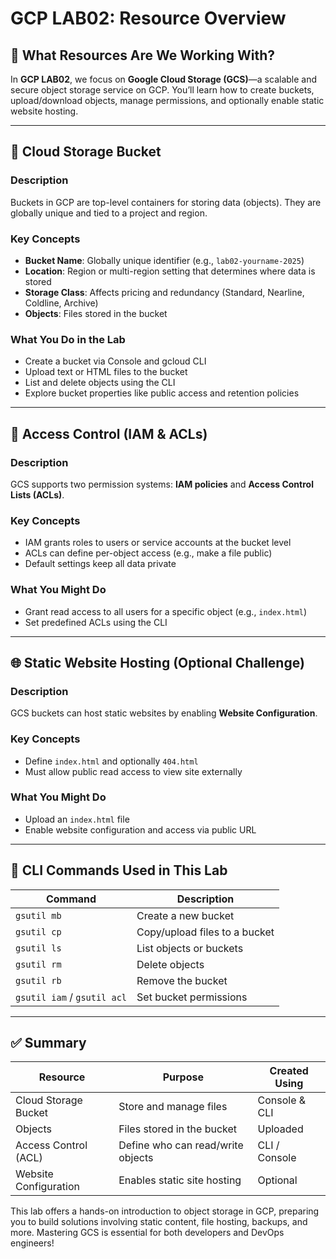 # GCP LAB02: Resource Overview

## 🔧 What Resources Are We Working With?

In **GCP LAB02**, we focus on **Google Cloud Storage (GCS)**—a scalable and secure object storage service on GCP. You’ll learn how to create buckets, upload/download objects, manage permissions, and optionally enable static website hosting.

---

## 📂 Cloud Storage Bucket

### Description
Buckets in GCP are top-level containers for storing data (objects). They are globally unique and tied to a project and region.

### Key Concepts
- **Bucket Name**: Globally unique identifier (e.g., `lab02-yourname-2025`)
- **Location**: Region or multi-region setting that determines where data is stored
- **Storage Class**: Affects pricing and redundancy (Standard, Nearline, Coldline, Archive)
- **Objects**: Files stored in the bucket

### What You Do in the Lab
- Create a bucket via Console and gcloud CLI
- Upload text or HTML files to the bucket
- List and delete objects using the CLI
- Explore bucket properties like public access and retention policies

---

## 📅 Access Control (IAM & ACLs)

### Description
GCS supports two permission systems: **IAM policies** and **Access Control Lists (ACLs)**.

### Key Concepts
- IAM grants roles to users or service accounts at the bucket level
- ACLs can define per-object access (e.g., make a file public)
- Default settings keep all data private

### What You Might Do
- Grant read access to all users for a specific object (e.g., `index.html`)
- Set predefined ACLs using the CLI

---

## 🌐 Static Website Hosting (Optional Challenge)

### Description
GCS buckets can host static websites by enabling **Website Configuration**.

### Key Concepts
- Define `index.html` and optionally `404.html`
- Must allow public read access to view site externally

### What You Might Do
- Upload an `index.html` file
- Enable website configuration and access via public URL

---

## 🔢 CLI Commands Used in This Lab

| Command                                       | Description                            |
|----------------------------------------------|----------------------------------------|
| `gsutil mb`                                   | Create a new bucket                    |
| `gsutil cp`                                   | Copy/upload files to a bucket          |
| `gsutil ls`                                   | List objects or buckets                |
| `gsutil rm`                                   | Delete objects                         |
| `gsutil rb`                                   | Remove the bucket                      |
| `gsutil iam` / `gsutil acl`                   | Set bucket permissions                 |

---

## ✅ Summary

| Resource              | Purpose                                  | Created Using    |
|-----------------------|-------------------------------------------|------------------|
| Cloud Storage Bucket  | Store and manage files                   | Console & CLI    |
| Objects               | Files stored in the bucket                | Uploaded         |
| Access Control (ACL)  | Define who can read/write objects         | CLI / Console    |
| Website Configuration | Enables static site hosting               | Optional         |

This lab offers a hands-on introduction to object storage in GCP, preparing you to build solutions involving static content, file hosting, backups, and more. Mastering GCS is essential for both developers and DevOps engineers!